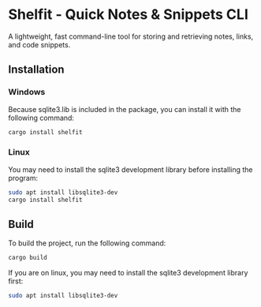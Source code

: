 # Shelfit - Quick Notes & Snippets CLI

A lightweight, fast command-line tool for storing and retrieving notes, links, and code snippets.

## Installation

### Windows
Because sqlite3.lib is included in the package, you can install it with the following command:
```bash
cargo install shelfit
```

### Linux
You may need to install the sqlite3 development library before installing the program:
```bash
sudo apt install libsqlite3-dev
cargo install shelfit
```

## Build 
To build the project, run the following command:
```bash
cargo build
```
If you are on linux, you may need to install the sqlite3 development library first:
```bash
sudo apt install libsqlite3-dev
```